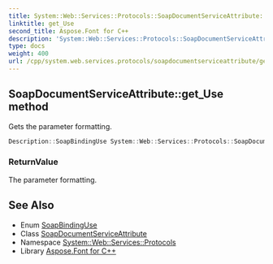 ```yaml
---
title: System::Web::Services::Protocols::SoapDocumentServiceAttribute::get_Use method
linktitle: get_Use
second_title: Aspose.Font for C++
description: 'System::Web::Services::Protocols::SoapDocumentServiceAttribute::get_Use method. Gets the parameter formatting in C++.'
type: docs
weight: 400
url: /cpp/system.web.services.protocols/soapdocumentserviceattribute/get_use/
---
```

## SoapDocumentServiceAttribute::get_Use method


Gets the parameter formatting.

```cpp
Description::SoapBindingUse System::Web::Services::Protocols::SoapDocumentServiceAttribute::get_Use()
```


### ReturnValue

The parameter formatting.

## See Also

* Enum [SoapBindingUse](../../../system.web.services.description/soapbindinguse/)
* Class [SoapDocumentServiceAttribute](../)
* Namespace [System::Web::Services::Protocols](../../)
* Library [Aspose.Font for C++](../../../)
